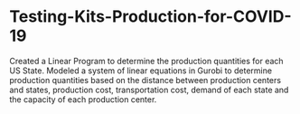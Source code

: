 # Testing-Kits-Production-for-COVID-19
Created a Linear Program to determine the production quantities for each US State. Modeled a system of linear equations in Gurobi to determine production quantities based on the distance between production centers and states, production cost, transportation cost, demand of each state and the capacity of each production center. 
